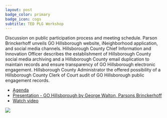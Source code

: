 ```yaml
---
layout: post
badge_color: primary
badge_icon: cogs
subtitle: TED PLG Workshop
---
```


Discussion on public participation process and meeting schedule. Parson Brinckerhoff unveils GO Hillsborough website, iNeighborhood application, and social media channels. Hillsborough County Chief Information and Innovation Officer describes the establishment of Hillsborough County social media archiving and a Hillsborough County email duplication to maintain records and ensure transparency of GO Hillsborough electronic engagement. Hillsborough County Administrator the offered possibility of a Hillsborough County Clerk of Court audit of GO Hillsborough public engagement records.

* [Agenda](http://www.hillsboroughcounty.org/DocumentCenter/View/14661 )
* [Presentation - GO Hillsborough by George Walton, Parsons Brinckerhoff](http://www.hillsboroughcounty.org/DocumentCenter/View/14664 )
* [Watch video](http://65.49.32.144/Hillsborough/0f7df348-3aa5-4076-a6d0-659871907e1e/Trans_Econ_Dev_PG_2_12_2015/presentation_file/mgpresenter.html?Stream=low)

<img src="{{ site.baseurl }}/images/gohills-logo.jpg" class="img-responsive center-block">
